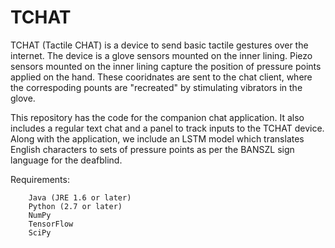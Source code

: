 # TCHAT
TCHAT (Tactile CHAT) is a device to send basic tactile gestures over the internet. The device is a glove sensors mounted on the inner lining. Piezo sensors mounted on the inner lining capture the position of pressure points applied on the hand. These cooridnates are sent to the chat client, where the correspoding pounts are "recreated" by stimulating vibrators in the glove.

This repository has the code for the companion chat application. It also includes a regular text chat and a panel to track inputs to the TCHAT device. Along with the application, we include an LSTM model which translates English characters to sets of pressure points as per the BANSZL sign language for the deafblind.

Requirements:

        Java (JRE 1.6 or later)
        Python (2.7 or later)
        NumPy
        TensorFlow
        SciPy
